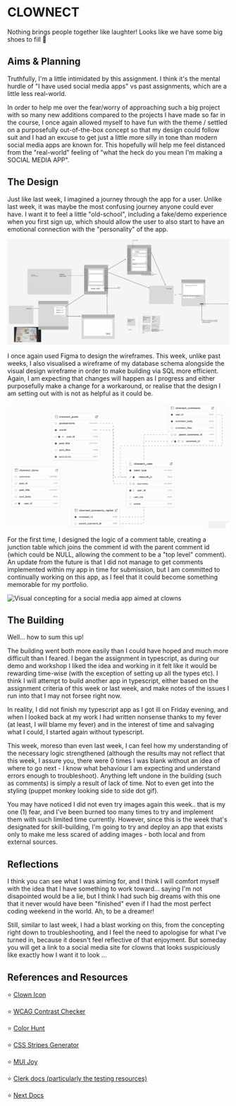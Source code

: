 # CLOWNECT

Nothing brings people together like laughter!
Looks like we have some big shoes to fill 🤡

## Aims & Planning

Truthfully, I'm a little intimidated by this assignment. I think it's the mental hurdle of "I have used social media apps" vs past assignments, which are a little less real-world.

In order to help me over the fear/worry of approaching such a big project with so many new additions compared to the projects I have made so far in the course, I once again allowed myself to have fun with the theme / settled on a purposefully out-of-the-box concept so that my design could follow suit and I had an excuse to get just a little more silly in tone than modern social media apps are known for. This hopefully will help me feel distanced from the "real-world" feeling of "what the heck do you mean I'm making a SOCIAL MEDIA APP".

## The Design

Just like last week, I imagined a journey through the app for a user. Unlike last week, it was maybe the most confusing journey anyone could ever have. I want it to feel a little "old-school", including a fake/demo experience when you first sign up, which should allow the user to also start to have an emotional connection with the "personality" of the app.

![A wireframe for a social media app](public/wireframe.png)

I once again used Figma to design the wireframes. This week, unlike past weeks, I also visualised a wireframe of my database schema alongside the visual design wireframe in order to make building via SQL more efficient. Again, I am expecting that changes will happen as I progress and either purposefully make a change for a workaround, or realise that the design I am setting out with is not as helpful as it could be.

![a database schema](public/schema.png)

For the first time, I designed the logic of a comment table, creating a junction table which joins the comment id with the parent comment id (which could be NULL, allowing the comment to be a "top level" comment). An update from the future is that I did not manage to get comments implemented within my app in time for submission, but I am committed to continually working on this app, as I feel that it could become something memorable for my portfolio.

![Visual concepting for a social media app aimed at clowns](public/visual_design.png)

## The Building

Well... how to sum this up!

The building went both more easily than I could have hoped and much more difficult than I feared. I began the assignment in typescript, as during our demo and workshop I liked the idea and working in it felt like it would be rewarding time-wise (with the exception of setting up all the types etc). I think I will attempt to build another app in typescript, either based on the assignment criteria of this week or last week, and make notes of the issues I run into that I may not forsee right now.

In reality, I did not finish my typescript app as I got ill on Friday evening, and when I looked back at my work I had written nonsense thanks to my fever (at least, I will blame my fever) and in the interest of time and salvaging what I could, I started again without typescript.

This week, moreso than even last week, I can feel how my understanding of the necessary logic strengthened (although the results may not reflect that this week, I assure you, there were 0 times I was blank without an idea of where to go next - I know what behaviour I am expecting and understand errors enough to troubleshoot). Anything left undone in the building (such as comments) is simply a result of lack of time. Not to even get into the styling (puppet monkey looking side to side dot gif).

You may have noticed I did not even try images again this week.. that is my one (1) fear, and I've been burned too many times to try and implement them with such limited time currently. However, since this is the week that's designated for skill-building, I'm going to try and deploy an app that exists only to make me less scared of adding images - both local and from external sources.

## Reflections

I think you can see what I was aiming for, and I think I will comfort myself with the idea that I have something to work toward... saying I'm not disapointed would be a lie, but I think I had such big dreams with this one that it never would have been "finished" even if I had the most perfect coding weekend in the world. Ah, to be a dreamer!

Still, similar to last week, I had a blast working on this, from the concepting right down to troubleshooting, and I feel the need to apologise for what I've turned in, because it doesn't feel reflective of that enjoyment. But someday you will get a link to a social media site for clowns that looks suspiciously like exactly how I want it to look ...

## References and Resources

⭐️ <a href="https://icon-icons.com/search/icons/?filtro=clown"> Clown Icon</a>

⭐️ <a href="https://webaim.org/resources/contrastchecker/"> WCAG Contrast Checker</a>

⭐️ <a href ="https://colorhunt.co/palette/eb5353f9d92336ae7c187498">Color Hunt</a>

⭐️ <a href="https://stripesgenerator.com/">CSS Stripes Generator</a>

⭐️ <a href="https://mui.com/joy-ui/react-circular-progress/">MUI Joy</a>

⭐️ <a href="https://clerk.com/docs/testing/test-emails-and-phones">Clerk docs (particularly the testing resources)</a>

⭐️ <a href="https://nextjs.org">Next Docs</a>
